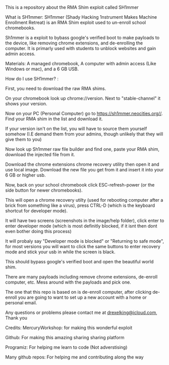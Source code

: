 This is a repository about the RMA Shim exploit called SH1mmer






What is SH1mmer: SH1mmer (Shady Hacking 1nstrument Makes Machine Enrollment Retreat) is an RMA Shim exploit used to un-enroll school chromebooks.




Sh1mmer is a exploit to bybass google's verified boot to make payloads to the device, like removing chrome extensions, and de-enrolling the computer. It is primarly used with students to unblock websites and gain admin access.



Materials: A managed chromebook, A computer with admin access (Like Windows or mac), and a 6 GB USB.



How do I use SH1mmer? : 






First, you need to download the raw RMA shims.





On your chromebook look up chrome://version. Next to "stable-channel" it shows your version. 








Now on your PC (Personal Computer) go to https://sh1mmer.neocities.org//. Find your RMA shim in the list and download it.






If your version isn't on the list, you will have to source them yourself somehow (I.E demand them from your admins, though unlikely that they will give them to you)








Now look up Sh1mmer raw file builder and find one, paste your RMA shim, download the injected file from it.








Download the chrome extensions chrome recovery utility then open it and use local image. Download the new file you get from it and insert it into your 6 GB or higher usb.






Now, back on your school chromebook click ESC-refresh-power (or the side button for newer chromebooks).





This will open a chrome recovery utilty (used for rebooting computer after a brick from something like a virus), press CTRL-D (which is the keyboard shortcut for developer mode).






It will have two screens (screenshots in the image/help folder), click enter to enter developer mode (which is most definitly blocked, if it isnt then dont even bother doing this process)






It will probaly say "Developer mode is blocked" or "Returning to safe mode", for most versions you will want to click the same buttons to enter recovery mode and stick your usb in while the screen is black. 





This should bypass google's verified boot and open the beautiful world shim.



There are many payloads including remove chrome extensions, de-enroll computer, etc. Mess around with the payloads and pick one.




The one that this repo is based on is de-enroll computer, after clicking de-enroll you are going to want to set up a new account with a home or personal email.





Any questions or problems please contact me at drexelking@icloud.com, Thank you




Credits:
MercuryWorkshop: for making this wonderful exploit





Github: For making this amazing sharing sharing platform






Programiz: For helping me learn to code (Not adverstising)





Many github repos: For helping me and contributing along the way
